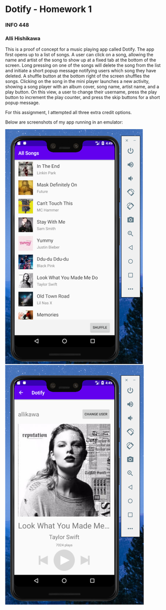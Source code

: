 # Dotify - Homework 1
### INFO 448
### Alli Hishikawa

This is a proof of concept for a music playing app called Dotify.
The app first opens up to a list of songs. A user can click on a song, allowing the name and artist of the song to show up at a fixed tab at the bottom of the screen. Long pressing on one of the songs will delete the song from the list and initiate a short popup message notifying users which song they have deleted. A shuffle button at the bottom right of the screen shuffles the songs. Clicking on the song in the mini player launches a new activity, showing a song player with an album cover, song name, artist name, and a play button. On this view, a user to change their username, press the play button to increment the play counter, and press the skip buttons for a short popup message.

For this assignment, I attempted all three extra credit options.

Below are screenshots of my app running in an emulator:

![Img of Dotify](hw2-screenshot1.png)
![Img of Dotify](hw2-screenshot2.png)
